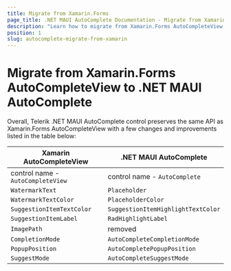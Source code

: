 ```yaml
---
title: Migrate from Xamarin.Forms
page_title: .NET MAUI AutoComplete Documentation - Migrate from Xamarin
description: "Learn how to migrate from Xamarin.Forms AutoCompleteView to .NET MAUI AutoCompolete control."
position: 1
slug: autocomplete-migrate-from-xamarin
---
```


# Migrate from Xamarin.Forms AutoCompleteView to .NET MAUI AutoComplete

Overall, Telerik .NET MAUI AutoComplete control preserves the same API as Xamarin.Forms AutoCompleteView with a few changes and improvements listed in the table below:

| Xamarin AutoCompleteView | .NET MAUI AutoComplete |
| ------------- | --------------- |
| control name - `AutoCompleteView` | control name - `AutoComplete` |
| `WatermarkText` | `Placeholder` |
| `WatermarkTextColor` | `PlaceholderColor` |
| `SuggestionItemTextColor` | `SuggestionItemHighlightTextColor` |
| `SuggestionItemLabel` | `RadHighlightLabel` |
| `ImagePath` | removed |
| `CompletionMode ` | `AutoCompleteCompletionMode` |
| `PopupPosition  ` | `AutoCompletePopupPosition` |
| `SuggestMode   ` | `AutoCompleteSuggestMode` |
